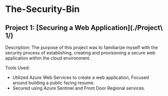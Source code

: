 # The-Security-Bin

## Project 1: [Securing a Web Application](./Project\ 1/)
Description:
The purpose of this project was to familiarize myself with the security process of establishing, creating and provisioning a secure web application within the cloud environment.

Tools Used:
 - Utilized Azure Web Services to create a web application, Focused around building a public facing resume.
 - Secured using Azure Sentinel and Front Door Regional services.


